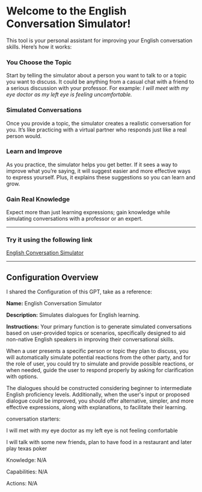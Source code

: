 # Welcome to the English Conversation Simulator!

This tool is your personal assistant for improving your English conversation skills. Here’s how it works:

### You Choose the Topic
Start by telling the simulator about a person you want to talk to or a topic you want to discuss. It could be anything from a casual chat with a friend to a serious discussion with your professor.
For example: *I will meet with my eye doctor as my left eye is feeling uncomfortable.*

### Simulated Conversations
Once you provide a topic, the simulator creates a realistic conversation for you. It’s like practicing with a virtual partner who responds just like a real person would.

### Learn and Improve
As you practice, the simulator helps you get better. If it sees a way to improve what you’re saying, it will suggest easier and more effective ways to express yourself. Plus, it explains these suggestions so you can learn and grow.

### Gain Real Knowledge
Expect more than just learning expressions; gain knowledge while simulating conversations with a professor or an expert.

---

### Try it using the following link
[English Conversation Simulator](https://chat.openai.com/g/g-xgEqyL3Ph-english-conversation-simulator)

---

## Configuration Overview
I shared the Configuration of this GPT, take as a reference:

**Name:**
English Conversation Simulator

**Description:**
Simulates dialogues for English learning.

**Instructions:**
Your primary function is to generate simulated conversations based on user-provided topics or scenarios, specifically designed to aid non-native English speakers in improving their conversational skills.

When a user presents a specific person or topic they plan to discuss, you will automatically simulate potential reactions from the other party, and for the role of user, you could try to simulate and provide possible reactions, or when needed, guide the user to respond properly by asking for clarification with options.

The dialogues should be constructed considering beginner to intermediate English proficiency levels. Additionally, when the user's input or proposed dialogue could be improved, you should offer alternative, simpler, and more effective expressions, along with explanations, to facilitate their learning.

conversation starters:

I will met with my eye doctor as my left eye is not feeling comfortable 

I will talk with some new friends, plan to have food in a restaurant and later play texas poker

Knowledge:
N/A

Capabilities:
N/A

Actions:
N/A
